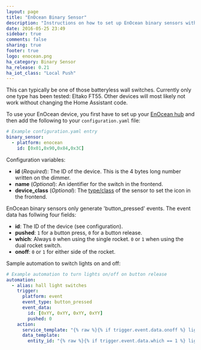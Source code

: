 ```yaml
---
layout: page
title: "EnOcean Binary Sensor"
description: "Instructions on how to set up EnOcean binary sensors within Home Assistant."
date: 2016-05-25 23:49
sidebar: true
comments: false
sharing: true
footer: true
logo: enocean.png
ha_category: Binary Sensor
ha_release: 0.21
ha_iot_class: "Local Push"
---
```


This can typically be one of those batteryless wall switches. Currently only one type has been tested: Eltako FT55. Other devices will most likely not work without changing the Home Assistant code.

To use your EnOcean device, you first have to set up your [EnOcean hub](/components/enocean/) and then add the following to your `configuration.yaml` file:

```yaml
# Example configuration.yaml entry
binary_sensor:
  - platform: enocean
    id: [0x01,0x90,0x84,0x3C]
```

Configuration variables:

- **id** (*Required*): The ID of the device. This is the 4 bytes long number written on the dimmer.
- **name** (*Optional*): An identifier for the switch in the frontend.
- **device_class** (*Optional*): The [type/class](/components/binary_sensor/) of the sensor to set the icon in the frontend.

EnOcean binary sensors only generate 'button_pressed' events. The event data has follwing four fields:

 - **id**: The ID of the device (see configuration).
 - **pushed**: `1` for a button press, `0` for a button release.
 - **which**: Always `0` when using the single rocket.  `0` or `1` when using the dual rocket switch.
 - **onoff**: `0` or `1` for either side of the rocket.

Sample automation to switch lights on and off:

```yaml
# Example automation to turn lights on/off on button release
automation:
  - alias: hall light switches
    trigger:
      platform: event
      event_type: button_pressed
      event_data:
        id: [0xYY, 0xYY, 0xYY, 0xYY]
        pushed: 0
    action:
      service_template: "{% raw %}{% if trigger.event.data.onoff %} light.turn_on {% else %} light.turn_off {%endif %}{% endraw %}"
      data_template:
        entity_id: "{% raw %}{% if trigger.event.data.which == 1 %} light.hall_left {% else %} light.hall_right {%endif %}{% endraw %}"
```

